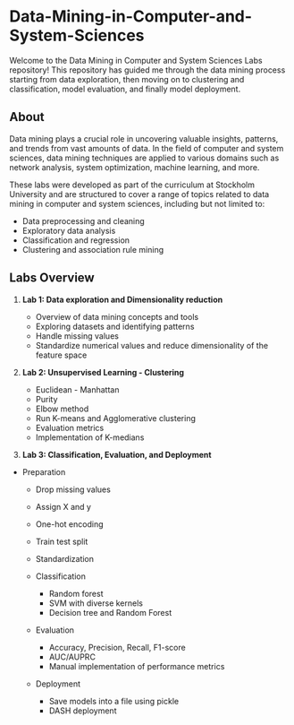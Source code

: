 # Data-Mining-in-Computer-and-System-Sciences
Welcome to the Data Mining in Computer and System Sciences Labs repository! This repository has guided me through the data mining process starting from data exploration, then moving on to clustering and classification, model evaluation, and finally model deployment.

## About

Data mining plays a crucial role in uncovering valuable insights, patterns, and trends from vast amounts of data. In the field of computer and system sciences, data mining techniques are applied to various domains such as network analysis, system optimization, machine learning, and more.

These labs were developed as part of the curriculum at Stockholm University and are structured to cover a range of topics related to data mining in computer and system sciences, including but not limited to:

- Data preprocessing and cleaning
- Exploratory data analysis
- Classification and regression
- Clustering and association rule mining


## Labs Overview

1. **Lab 1: Data exploration and Dimensionality reduction**
   - Overview of data mining concepts and tools
   - Exploring datasets and identifying patterns
   - Handle missing values
   - Standardize numerical values and reduce dimensionality of the feature space

2. **Lab 2: Unsupervised Learning - Clustering**
   - Euclidean - Manhattan
   - Purity
   - Elbow method
   - Run K-means and Agglomerative clustering
   - Evaluation metrics
   - Implementation of K-medians

3. **Lab 3: Classification, Evaluation, and Deployment**

- Preparation
   - Drop missing values
   - Assign X and y
   - One-hot encoding
   - Train test split
   - Standardization
       
  -  Classification 
     - Random forest
     - SVM with diverse kernels
     - Decision tree and Random Forest
       
  - Evaluation 
     - Accuracy, Precision, Recall, F1-score 
     - AUC/AUPRC 
     - Manual implementation of performance metrics
   
  -  Deployment
     - Save models into a file using pickle 
     - DASH deployment 


